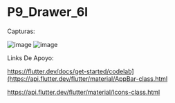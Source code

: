 # P9_Drawer_6I

Capturas:

![image](https://github.com/SanchezB128/MyDrawerSanchez/assets/143743573/62bb5845-54f3-40d0-8dae-7002d56f4b1b)
![image](https://github.com/SanchezB128/MyDrawerSanchez/assets/143743573/b0e065b0-407d-4325-92d1-88e8a8aa69bb)


Links De Apoyo:

https://flutter.dev/docs/get-started/codelab](https://api.flutter.dev/flutter/material/AppBar-class.html

https://api.flutter.dev/flutter/material/Icons-class.html




